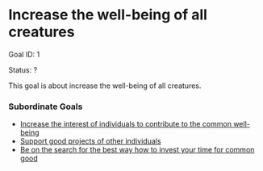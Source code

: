 # Increase the well-being of all creatures

Goal ID: 1

Status: ?

This goal is about increase the well-being of all creatures.

### Subordinate Goals
- [Increase the interest of individuals to contribute to the common well-being](./increase-the-interest-of-individuals-to-contribute-to-the-common-well-being.md)
- [Support good projects of other individuals](./support-good-projects-of-other-individuals.md)
- [Be on the search for the best way how to invest your time for common good](./be-on-the-search-for-the-best-way-how-to-invest-your-time-for-common-good.md)
